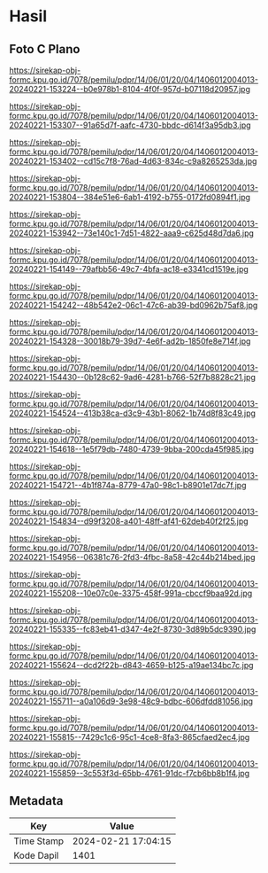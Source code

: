 # Hasil

## Foto C Plano

https://sirekap-obj-formc.kpu.go.id/7078/pemilu/pdpr/14/06/01/20/04/1406012004013-20240221-153224--b0e978b1-8104-4f0f-957d-b07118d20957.jpg

https://sirekap-obj-formc.kpu.go.id/7078/pemilu/pdpr/14/06/01/20/04/1406012004013-20240221-153307--91a65d7f-aafc-4730-bbdc-d614f3a95db3.jpg

https://sirekap-obj-formc.kpu.go.id/7078/pemilu/pdpr/14/06/01/20/04/1406012004013-20240221-153402--cd15c7f8-76ad-4d63-834c-c9a8265253da.jpg

https://sirekap-obj-formc.kpu.go.id/7078/pemilu/pdpr/14/06/01/20/04/1406012004013-20240221-153804--384e51e6-6ab1-4192-b755-0172fd0894f1.jpg

https://sirekap-obj-formc.kpu.go.id/7078/pemilu/pdpr/14/06/01/20/04/1406012004013-20240221-153942--73e140c1-7d51-4822-aaa9-c625d48d7da6.jpg

https://sirekap-obj-formc.kpu.go.id/7078/pemilu/pdpr/14/06/01/20/04/1406012004013-20240221-154149--79afbb56-49c7-4bfa-ac18-e3341cd1519e.jpg

https://sirekap-obj-formc.kpu.go.id/7078/pemilu/pdpr/14/06/01/20/04/1406012004013-20240221-154242--48b542e2-06c1-47c6-ab39-bd0962b75af8.jpg

https://sirekap-obj-formc.kpu.go.id/7078/pemilu/pdpr/14/06/01/20/04/1406012004013-20240221-154328--30018b79-39d7-4e6f-ad2b-1850fe8e714f.jpg

https://sirekap-obj-formc.kpu.go.id/7078/pemilu/pdpr/14/06/01/20/04/1406012004013-20240221-154430--0b128c62-9ad6-4281-b766-52f7b8828c21.jpg

https://sirekap-obj-formc.kpu.go.id/7078/pemilu/pdpr/14/06/01/20/04/1406012004013-20240221-154524--413b38ca-d3c9-43b1-8062-1b74d8f83c49.jpg

https://sirekap-obj-formc.kpu.go.id/7078/pemilu/pdpr/14/06/01/20/04/1406012004013-20240221-154618--1e5f79db-7480-4739-9bba-200cda45f985.jpg

https://sirekap-obj-formc.kpu.go.id/7078/pemilu/pdpr/14/06/01/20/04/1406012004013-20240221-154721--4b1f874a-8779-47a0-98c1-b8901e17dc7f.jpg

https://sirekap-obj-formc.kpu.go.id/7078/pemilu/pdpr/14/06/01/20/04/1406012004013-20240221-154834--d99f3208-a401-48ff-af41-62deb40f2f25.jpg

https://sirekap-obj-formc.kpu.go.id/7078/pemilu/pdpr/14/06/01/20/04/1406012004013-20240221-154956--06381c76-2fd3-4fbc-8a58-42c44b214bed.jpg

https://sirekap-obj-formc.kpu.go.id/7078/pemilu/pdpr/14/06/01/20/04/1406012004013-20240221-155208--10e07c0e-3375-458f-991a-cbccf9baa92d.jpg

https://sirekap-obj-formc.kpu.go.id/7078/pemilu/pdpr/14/06/01/20/04/1406012004013-20240221-155335--fc83eb41-d347-4e2f-8730-3d89b5dc9390.jpg

https://sirekap-obj-formc.kpu.go.id/7078/pemilu/pdpr/14/06/01/20/04/1406012004013-20240221-155624--dcd2f22b-d843-4659-b125-a19ae134bc7c.jpg

https://sirekap-obj-formc.kpu.go.id/7078/pemilu/pdpr/14/06/01/20/04/1406012004013-20240221-155711--a0a106d9-3e98-48c9-bdbc-606dfdd81056.jpg

https://sirekap-obj-formc.kpu.go.id/7078/pemilu/pdpr/14/06/01/20/04/1406012004013-20240221-155815--7429c1c6-95c1-4ce8-8fa3-865cfaed2ec4.jpg

https://sirekap-obj-formc.kpu.go.id/7078/pemilu/pdpr/14/06/01/20/04/1406012004013-20240221-155859--3c553f3d-65bb-4761-91dc-f7cb6bb8b1f4.jpg


## Metadata

| Key        | Value               |
| ---------- | ------------------- |
| Time Stamp | 2024-02-21 17:04:15 |
| Kode Dapil | 1401                |



